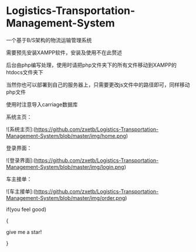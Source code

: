 # Logistics-Transportation-Management-System
一个基于B/S架构的物流运输管理系统

需要预先安装XAMPP软件，安装及使用不在此赘述

后台由php编写处理，使用时请把php文件夹下的所有文件移动到XAMPP的htdocs文件夹下

当然你也可以部署到自己的服务器上，只需要更改js文件中的路径即可，同样移动php文件

使用时注意导入carriage数据库


系统主页：

![系统主页]:(https://github.com/zxetb/Logistics-Transportation-Management-System/blob/master/img/home.png)

登录界面：

![登录界面]:(https://github.com/zxetb/Logistics-Transportation-Management-System/blob/master/img/login.png)

车主接单：

![车主接单]:(https://github.com/zxetb/Logistics-Transportation-Management-System/blob/master/img/order.png)

if(you feel good)

{

   give me a star!
   
}
